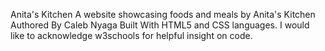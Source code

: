 Anita's Kitchen
A website showcasing foods and meals by Anita's Kitchen
Authored By Caleb Nyaga
Built With HTML5 and CSS languages.
I would like to acknowledge w3schools for helpful insight on code.

